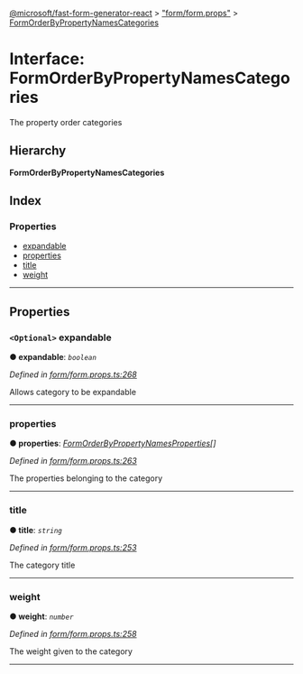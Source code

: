 [@microsoft/fast-form-generator-react](../README.md) > ["form/form.props"](../modules/_form_form_props_.md) > [FormOrderByPropertyNamesCategories](../interfaces/_form_form_props_.formorderbypropertynamescategories.md)

# Interface: FormOrderByPropertyNamesCategories

The property order categories

## Hierarchy

**FormOrderByPropertyNamesCategories**

## Index

### Properties

* [expandable](_form_form_props_.formorderbypropertynamescategories.md#expandable)
* [properties](_form_form_props_.formorderbypropertynamescategories.md#properties)
* [title](_form_form_props_.formorderbypropertynamescategories.md#title)
* [weight](_form_form_props_.formorderbypropertynamescategories.md#weight)

---

## Properties

<a id="expandable"></a>

### `<Optional>` expandable

**● expandable**: *`boolean`*

*Defined in [form/form.props.ts:268](https://github.com/Microsoft/fast-dna/blob/164dd3ca/packages/fast-form-generator-react/src/form/form.props.ts#L268)*

Allows category to be expandable

___
<a id="properties"></a>

###  properties

**● properties**: *[FormOrderByPropertyNamesProperties](_form_form_props_.formorderbypropertynamesproperties.md)[]*

*Defined in [form/form.props.ts:263](https://github.com/Microsoft/fast-dna/blob/164dd3ca/packages/fast-form-generator-react/src/form/form.props.ts#L263)*

The properties belonging to the category

___
<a id="title"></a>

###  title

**● title**: *`string`*

*Defined in [form/form.props.ts:253](https://github.com/Microsoft/fast-dna/blob/164dd3ca/packages/fast-form-generator-react/src/form/form.props.ts#L253)*

The category title

___
<a id="weight"></a>

###  weight

**● weight**: *`number`*

*Defined in [form/form.props.ts:258](https://github.com/Microsoft/fast-dna/blob/164dd3ca/packages/fast-form-generator-react/src/form/form.props.ts#L258)*

The weight given to the category

___

